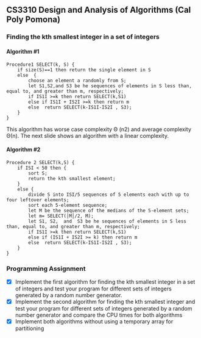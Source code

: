 ## CS3310 Design and Analysis of Algorithms (Cal Poly Pomona)             

### Finding the kth smallest integer in a set of integers
#### Algorithm #1
```
Procedure1 SELECT(k, S) { 
    if size(S)==1 then return the single element in S
    else  { 
        choose an element a randomly from S;
        let S1,S2,and S3 be he sequences of elements in S less than, equal to, and greater than m, respectively;
        if IS1I >=k then return SELECT(k,S1)
        else if IS1I + IS2I >=k then return m
        else  return SELECT(k-IS1I-IS2I , S3);
    }
} 
```
This algorithm has worse case complexity Θ (n2) and average complexity Θ(n). The next slide shows an algorithm with a linear complexity. 
#### Algorithm #2
```
Procedure 2 SELECT(k,S) {
    if ISI < 50 then { 
        sort S; 
        return the kth smallest element;
    }
    else { 
        divide S into ISI/5 sequences of 5 elements each with up to four leftover elements;
        sort each 5-element sequence;
        let M be the sequence of the medians of the 5-element sets;
        let m= SELECT(│M│/2, M); 
        let S1, S2,  and  S3 be he sequences of elements in S less than, equal to, and greater than m, respectively;
        if IS1I >=k then return SELECT(k,S1)
        else if (IS1I + IS2I >= k) then return m
        else  return SELECT(k-IS1I-IS2I , S3); 
    }
}
```
### Programming Assignment
- [x] Implement the first algorithm for finding the kth smallest integer in a set of integers and test your program for different sets of integers generated by a random number generator.
- [x] Implement the second algorithm for finding the kth smallest integer and test your program for different sets of integers generated by a random number generator and compare the CPU times for both algorithms 
- [x] Implement both algorithms without using a temporary array for partitioning
